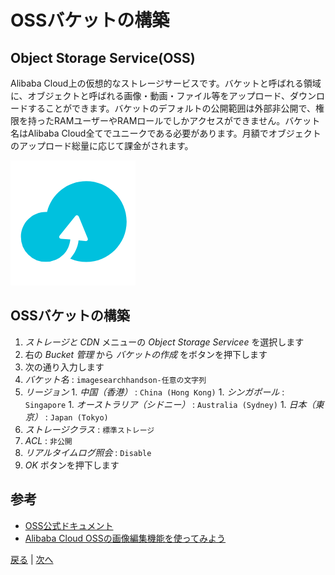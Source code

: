 # OSSバケットの構築

## Object Storage Service(OSS)
Alibaba Cloud上の仮想的なストレージサービスです。バケットと呼ばれる領域に、オブジェクトと呼ばれる画像・動画・ファイル等をアップロード、ダウンロードすることができます。バケットのデフォルトの公開範囲は外部非公開で、権限を持ったRAMユーザーやRAMロールでしかアクセスができません。バケット名はAlibaba Cloud全てでユニークである必要があります。月額でオブジェクトのアップロード総量に応じて課金がされます。

![OSS](img/oss.png)

## OSSバケットの構築
1. *ストレージと CDN* メニューの *Object Storage Servicee* を選択します
1. 右の *Bucket 管理* から *バケットの作成* をボタンを押下します
1. 次の通り入力します
  1. *バケット名* : `imagesearchhandson-任意の文字列`
  1. *リージョン*
    1. *中国（香港）* : `China (Hong Kong)`
    1. *シンガポール* : `Singapore`
    1. *オーストラリア（シドニー）* : `Australia (Sydney)`
    1. *日本（東京）* : `Japan (Tokyo)`
  1. *ストレージクラス* : `標準ストレージ`
  1. *ACL* : `非公開`
  1. *リアルタイムログ照会* : `Disable`
1. *OK* ボタンを押下します

## 参考
- [OSS公式ドキュメント](https://jp.alibabacloud.com/product/oss)
- [Alibaba Cloud OSSの画像編集機能を使ってみよう](https://www.sbcloud.co.jp/entry/2017/07/05/alibaba-cloud-oss-object-storage-service-useful-use/)


[戻る](Step2.md) | [次へ](Step4.md)
